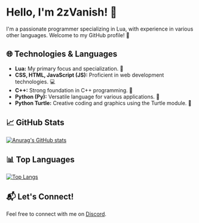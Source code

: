 # Hello, I'm 2zVanish! 👋

I'm a passionate programmer specializing in Lua, with experience in various other languages. Welcome to my GitHub profile! 🚀

## 🌐 Technologies & Languages

- **Lua:** My primary focus and specialization. 🌟
- **CSS, HTML, JavaScript (JS):** Proficient in web development technologies. 💻
- **C++:** Strong foundation in C++ programming. 🚀
- **Python (Py):** Versatile language for various applications. 🐍
- **Python Turtle:** Creative coding and graphics using the Turtle module. 🎨

## 📈 GitHub Stats

[![Anurag's GitHub stats](https://github-readme-stats.vercel.app/api?username=your-username&show_icons=true&theme=radical)](https://github.com/anuraghazra/github-readme-stats)

## 📊 Top Languages

[![Top Langs](https://github-readme-stats.vercel.app/api/top-langs/?username=your-username&layout=compact&theme=radical)](https://github.com/anuraghazra/github-readme-stats)

## 📬 Let's Connect!

Feel free to connect with me on [Discord](https://discordapp.com/users/2zvanish). 


